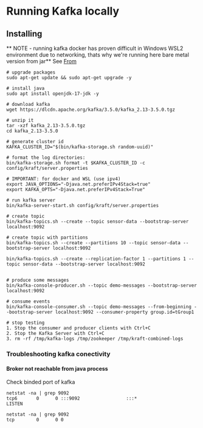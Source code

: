 # Running Kafka locally

## Installing 

** NOTE - running kafka docker has proven difficult in Windows WSL2 environment due to networking, thats why we're running here bare metal version from jar**
See [From](https://www.confluent.io/blog/set-up-and-run-kafka-on-windows-linux-wsl-2/#start-kafka-cluster)

```
# upgrade packages
sudo apt-get update && sudo apt-get upgrade -y

# install java
sudo apt install openjdk-17-jdk -y

# download kafka
wget https://dlcdn.apache.org/kafka/3.5.0/kafka_2.13-3.5.0.tgz

# unzip it
tar -xzf kafka_2.13-3.5.0.tgz
cd kafka_2.13-3.5.0

# generate cluster id
KAFKA_CLUSTER_ID="$(bin/kafka-storage.sh random-uuid)"

# format the log directories:
bin/kafka-storage.sh format -t $KAFKA_CLUSTER_ID -c config/kraft/server.properties

# IMPORTANT: for docker and WSL (use ipv4)
export JAVA_OPTIONS="-Djava.net.preferIPv4Stack=true"
export KAFKA_OPTS="-Djava.net.preferIPv4Stack=True"

# run kafka server
bin/kafka-server-start.sh config/kraft/server.properties

# create topic
bin/kafka-topics.sh --create --topic sensor-data --bootstrap-server localhost:9092

# create topic with partitions
bin/kafka-topics.sh --create --partitions 10 --topic sensor-data --bootstrap-server localhost:9092

bin/kafka-topics.sh --create --replication-factor 1 --partitions 1 --topic sensor-data --bootstrap-server localhost:9092


# produce some messages
bin/kafka-console-producer.sh --topic demo-messages --bootstrap-server localhost:9092

# consume events
bin/kafka-console-consumer.sh --topic demo-messages --from-beginning --bootstrap-server localhost:9092 --consumer-property group.id=tGroup1

# stop testing
1. Stop the consumer and producer clients with Ctrl+C
2. Stop the Kafka Server with Ctrl+C
3. rm -rf /tmp/kafka-logs /tmp/zookeeper /tmp/kraft-combined-logs

```

### Troubleshooting kafka conectivity

#### Broker not reachable from java process

Check binded port of kafka

```
netstat -na | grep 9092
tcp6       0      0 :::9092                 :::*                    LISTEN

netstat -na | grep 9092
tcp        0      0 0
```




